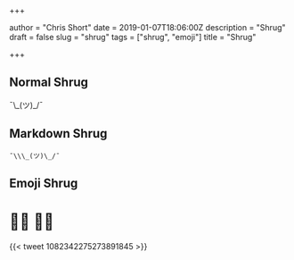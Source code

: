 +++

author = "Chris Short"
date = 2019-01-07T18:06:00Z
description = "Shrug"
draft = false
slug = "shrug"
tags = ["shrug", "emoji"]
title = "Shrug"

+++

## Normal Shrug

¯\\\_(ツ)\_/¯

## Markdown Shrug

`¯\\\_(ツ)\_/¯`

## Emoji Shrug

# 🤷‍♀️ 🤷‍♂️

{{< tweet 1082342275273891845 >}}